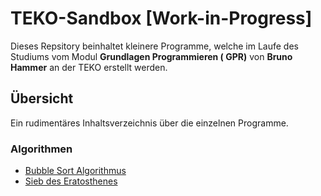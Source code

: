 # TEKO-Sandbox [Work-in-Progress]

Dieses Repsitory beinhaltet kleinere Programme, welche im Laufe des Studiums vom Modul **Grundlagen Programmieren (
GPR)**
von **Bruno Hammer** an der TEKO erstellt werden.

## Übersicht

Ein rudimentäres Inhaltsverzeichnis über die einzelnen Programme.

### Algorithmen

* [Bubble Sort Algorithmus](https://github.com/laurinbirchler/teko-sandbox/blob/43fcfb44d88afd809a7c088540e3daf8011d3f87/src/ch/teko/lb/gpr/algorithms/BubbleSort.java)
* [Sieb des Eratosthenes](https://github.com/laurinbirchler/teko-sandbox/blob/main/src/ch/teko/lb/gpr/algorithms/Sieb.java)
